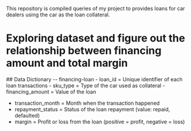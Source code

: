 This repository is compiled queries of my project to provides loans for car dealers using the car as the loan collateral. 
‬
# Exploring dataset and figure out the relationship between financing amount and total margin

‭## Data Dictionary ‬-- financing-loan
‭- loan_id‬‭ = Unique identifier of each loan transactions‬
-‭ sku_type‬‭ = Type of the car used as collateral‬
-‭ financing_amount‬‭ = Value of the loan‬ 
- transaction_month‬‭ = Month when the transaction happened‬
- repayment_status‬‭ = Status of the loan repayment (value: repaid, defaulted‬‭)‬
- margin‬‭ = Profit or loss from the loan (positive = profit, negative = loss)‬
